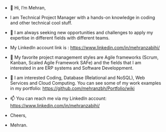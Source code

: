 - 👋 Hi, I’m Mehran, 
- I am Technical Project Manager with a hands-on knowledge in coding and other technical cool stuff. 
- 👀 I am always seeking new opportunities and challenges to apply my expertise in different fields with different teams.
-  My LinkedIn account link is : https://www.linkedin.com/in/mehranzabihi/
- 🌱 My favorite project management styles are Agile frameworks (Scrum, Kanban, Scaled Agile Framework SAFe) and the fields that I am interested in are ERP systems and Software Developpment.
- 🌱 I am interested Coding, Database (Relational and NoSQL), Web Services and Cloud Computing. You can see some of my work examples in my portfolio:
https://github.com/mehranzbh/Portfolio/wiki

- 📫 You can reach me via my LinkedIn account: https://www.linkedin.com/in/mehranzabihi/

- Cheers,
- Mehran.

<!---
mehranzbh/mehranzbh is a ✨ special ✨ repository because its `README.md` (this file) appears on your GitHub profile.
You can click the Preview link to take a look at your changes.
--->
